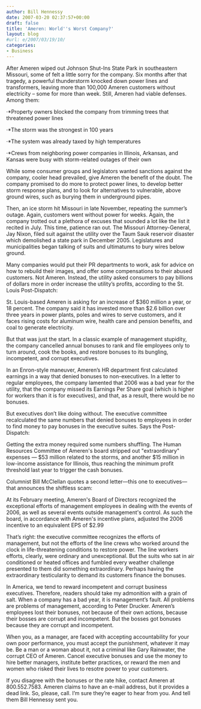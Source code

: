 ```yaml
---
author: Bill Hennessy
date: 2007-03-20 02:37:57+00:00
draft: false
title: 'Ameren: World''s Worst Company?'
layout: blog
#url: e/2007/03/19/10/
categories:
- Business
---
```


After Ameren wiped out Johnson Shut-Ins State Park in southeastern Missouri, some of felt a little sorry for the company.  Six months after that tragedy, a powerful thunderstorm knocked down power lines and transformers, leaving more than 100,000 Ameren customers without electricity – some for more than week.  Still, Ameren had viable defenses.  Among them:

·*Property owners blocked the company from trimming trees that threatened power lines

·*The storm was the strongest in 100 years

·*The system was already taxed by high temperatures

·*Crews from neighboring power companies in Illinois, Arkansas, and Kansas were busy with storm-related outages of their own

While some consumer groups and legislators wanted sanctions against the company, cooler head prevailed, give Ameren the benefit of the doubt.  The company promised to do more to protect power lines, to develop better storm response plans, and to look for alternatives to vulnerable, above ground wires, such as burying them in underground pipes.

Then, an ice storm hit Missouri in late November, repeating the summer’s outage.  Again, customers went without power for weeks.  Again, the company trotted out a plethora of excuses that sounded a lot like the list it recited in July.  This time, patience ran out.  The Missouri Attorney-General, Jay Nixon, filed suit against the utility over the Taum Sauk reservoir disaster which demolished a state park in December 2005.  Legislatures and municipalities began talking of suits and ultimatums to bury wires below ground.

Many companies would put their PR departments to work, ask for advice on how to rebuild their images, and offer some compensations to their abused customers.  Not Ameren.  Instead, the utility asked consumers to pay billions of dollars more in order increase the utility’s profits, according to the St. Louis Post-Dispatch:

St. Louis-based Ameren is asking for an increase of $360 million a year, or 18 percent. The company said it has invested more than $2.6 billion over three years in power plants, poles and wires to serve customers, and it faces rising costs for aluminum wire, health care and pension benefits, and coal to generate electricity.

But that was just the start.  In a classic example of management stupidity, the company cancelled annual bonuses to rank and file employees only to turn around, cook the books, and restore bonuses to its bungling, incompetent, and corrupt executives.

In an Enron-style maneuver, Ameren’s HR department first calculated earnings in a way that denied bonuses to non-executives.  In a letter to regular employees, the company lamented that 2006 was a bad year for the utility, that the company missed its Earnings Per Share goal (which is higher for workers than it is for executives), and that, as a result, there would be no bonuses.

But executives don’t like doing without.  The executive committee recalculated the same numbers that denied bonuses to employees in order to find money to pay bonuses in the executive suites.  Says the Post-Dispatch:

Getting the extra money required some numbers shuffling. The Human Resources Committee of Ameren's board stripped out "extraordinary" expenses — $53 million related to the storms, and another $15 million in low-income assistance for Illinois, thus reaching the minimum profit threshold last year to trigger the cash bonuses.

Columnist Bill McClellan quotes a second letter—this one to executives—that announces the shiftless scam:

At its February meeting, Ameren's Board of Directors recognized the exceptional efforts of management employees in dealing with the events of 2006, as well as several events outside management's control. As such the board, in accordance with Ameren's incentive plans, adjusted the 2006 incentive to an equivalent EPS of $2.99

That’s right:  the executive committee recognizes the efforts of management, but not the efforts of the line crews who worked around the clock in life-threatening conditions to restore power.  The line workers efforts, clearly, were ordinary and unexceptional.  But the suits who sat in air conditioned or heated offices and fumbled every weather challenge presented to them did something extraordinary.  Perhaps having the extraordinary testicularity to demand its customers finance the bonuses.

In America, we tend to reward incompetent and corrupt business executives.  Therefore, readers should take my admonition with a grain of salt.  When a company has a bad year, it is management’s fault.  All problems are problems of management, according to Peter Drucker.  Ameren’s employees lost their bonuses, not because of their own actions, because their bosses are corrupt and incompetent.  But the bosses got bonuses because they are corrupt and incompetent.

When you, as a manager, are faced with accepting accountability for your own poor performance, you must accept the punishment, whatever it may be.  Be a man or a woman about it, not a criminal like Gary Rainwater, the corrupt CEO of Ameren.  Cancel executive bonuses and use the money to hire better managers, institute better practices, or reward the men and women who risked their lives to resotre power to your customers.

If you disagree with the bonuses or the rate hike, contact Ameren at 800.552.7583.  Ameren claims to have an e-mail address, but it provides a dead link.  So, please, call.  I’m sure they’re eager to hear from you.  And tell them Bill Hennessy sent you.

